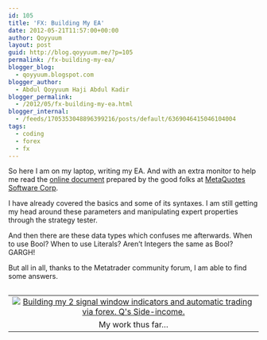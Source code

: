 ```yaml
---
id: 105
title: 'FX: Building My EA'
date: 2012-05-21T11:57:00+00:00
author: Qoyyuum
layout: post
guid: http://blog.qoyyuum.me/?p=105
permalink: /fx-building-my-ea/
blogger_blog:
  - qoyyuum.blogspot.com
blogger_author:
  - Abdul Qoyyuum Haji Abdul Kadir
blogger_permalink:
  - /2012/05/fx-building-my-ea.html
blogger_internal:
  - /feeds/1705353048896399216/posts/default/6369046415046104004
tags:
  - coding
  - forex
  - fx
---
```

So here I am on my laptop, writing my EA. And with an extra monitor to help me read the [online document](http://docs.mql4.com/) prepared by the good folks at [MetaQuotes Software Corp](http://www.metaquotes.net/en).

I have already covered the basics and some of its syntaxes. I am still getting my head around these parameters and manipulating expert properties through the strategy tester.

And then there are these data types which confuses me afterwards. When to use Bool? When to use Literals? Aren&#8217;t Integers the same as Bool? GARGH!

But all in all, thanks to the Metatrader community forum, I am able to find some answers.

<table align="center" cellpadding="0" cellspacing="0" style="float: left; margin-right: 1em; text-align: left;">
  <tr>
    <td style="text-align: center;">
      <a href="http://i2.wp.com/blog.qoyyuum.me/wp-content/uploads/2012/05/BuildingMyEA.png" style="margin-left: auto; margin-right: auto;"><img alt="Building my 2 signal window indicators and automatic trading via forex. Q's Side-income." border="0" src="http://i2.wp.com/blog.qoyyuum.me/wp-content/uploads/2012/05/BuildingMyEA.png?resize=640%2C345" title="" data-recalc-dims="1" /></a>
    </td>
  </tr>
  
  <tr>
    <td style="text-align: center;">
      My work thus far&#8230;
    </td>
  </tr>
</table>